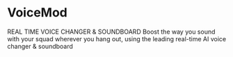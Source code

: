 # VoiceMod
REAL TIME VOICE CHANGER &amp; SOUNDBOARD Boost the way you sound with your squad wherever you hang out, using the leading real-time AI voice changer &amp; soundboard
